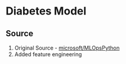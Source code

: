 # Diabetes Model

## Source

1. Original Source - [microsoft/MLOpsPython](https://github.com/microsoft/MLOpsPython)
2. Added feature engineering
